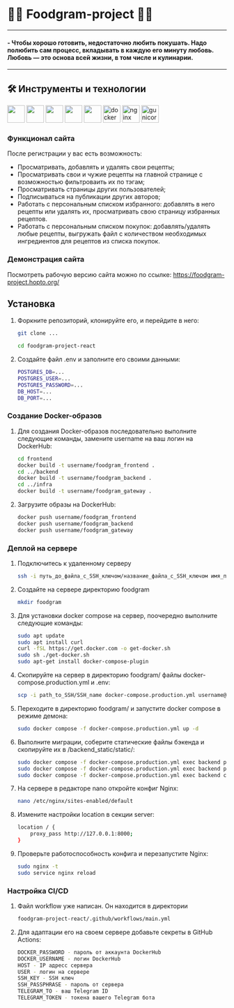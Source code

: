 # :man_cook: Foodgram-project :woman_cook:
___

#### - Чтобы хорошо готовить, недостаточно любить покушать. Надо полюбить сам процесс, вкладывать в каждую его минуту любовь. Любовь — это основа всей жизни, в том числе и кулинарии.
___
## :hammer_and_wrench: Инструменты и технологии 

<div>
<img src="https://img.icons8.com/fluency/240/null/python.png" width="40" height="40"/>
<img src="https://img.icons8.com/color/480/null/django.png" width="40" height="40"/>
<img src="https://img.icons8.com/color/48/null/javascript--v1.png" width="40" height="40"/>
<img src="https://img.icons8.com/color/240/null/nodejs.png" width="40" height="40"/>
<img src="https://cdn.icon-icons.com/icons2/2415/PNG/512/react_original_wordmark_logo_icon_146375.png" width="40" height="40"/>
<img src="https://img.icons8.com/color/240/docker.png" alt="docker" width="40" height="40"/>
<img width="40" height="40" src="https://img.icons8.com/color/480/nginx.png" alt="nginx"/>
<img width="40" height="40" src="https://svg2raster.fileformat.info/vlz.jsp?svg=%2Flogos%2Fgunicorn%2Fgunicorn-icon.svg&width=40&height=40" alt="gunicorn"/>
</div>

### Функционал сайта 

После регистрации у вас есть возможность:

- Просматривать, добавлять и удалять свои рецепты;
- Просматривать свои и чужие рецепты на главной странице с возможностью фильтроваить их по тэгам; 
- Просматривать страницы других пользователей;
- Подписываться на публикации других авторов;
- Работать с персональным списком избранного: добавлять в него рецепты или удалять их, просматривать свою страницу избранных рецептов.
- Работать с персональным списком покупок: добавлять/удалять любые рецепты, выгружать файл с количеством необходимых ингредиентов для рецептов из списка покупок.

### Демонстрация сайта
Посмотреть рабочую версию сайта можно по ссылке: https://foodgram-project.hopto.org/



## Установка 

1. Форкните репозиторий, клонируйте его, и перейдите в него:

    ```bash
    git clone ...
    ```
    ```bash
    cd foodgram-project-react
    ```
2. Создайте файл .env и заполните его своими данными:

    ```bash
    POSTGRES_DB=...
    POSTGRES_USER=...
    POSTGRES_PASSWORD=...
    DB_HOST=...
    DB_PORT=...
    ```

### Создание Docker-образов

1. Для создания Docker-образов последовательно выполните следующие команды, замените username на ваш логин на DockerHub:

    ```bash
    cd frontend
    docker build -t username/foodgram_frontend .
    cd ../backend
    docker build -t username/foodgram_backend .
    cd ../infra
    docker build -t username/foodgram_gateway . 
    ```

2. Загрузите образы на DockerHub:

    ```bash
    docker push username/foodgram_frontend
    docker push username/foodgram_backend
    docker push username/foodgram_gateway
    ```

### Деплой на сервере

1. Подключитесь к удаленному серверу

    ```bash
    ssh -i путь_до_файла_с_SSH_ключом/название_файла_с_SSH_ключом имя_пользователя@ip_адрес_сервера 
    ```

2. Создайте на сервере директорию foodgram

    ```bash
    mkdir foodgram
    ```

3. Для установки docker compose на сервер, поочередно выполните следующие команды:

    ```bash
    sudo apt update
    sudo apt install curl
    curl -fSL https://get.docker.com -o get-docker.sh
    sudo sh ./get-docker.sh
    sudo apt-get install docker-compose-plugin
    ```

4. Скопируйте на сервер в директорию foodgram/ файлы docker-compose.production.yml и .env:

    ```bash
    scp -i path_to_SSH/SSH_name docker-compose.production.yml username@server_ip:/home/username/foodgram/docker-compose.production.yml
    ```

5. Переходите в директорию foodgram/ и запустите docker compose в режиме демона:

    ```bash
    sudo docker compose -f docker-compose.production.yml up -d
    ```

6. Выполните миграции, соберите статические файлы бэкенда и скопируйте их в /backend_static/static/:

    ```bash
    sudo docker compose -f docker-compose.production.yml exec backend python manage.py migrate
    sudo docker compose -f docker-compose.production.yml exec backend python manage.py collectstatic
    sudo docker compose -f docker-compose.production.yml exec backend cp -r /app/collected_static/. /backend_static/static/
    ```

7. На сервере в редакторе nano откройте конфиг Nginx:

    ```bash
    nano /etc/nginx/sites-enabled/default
    ```

8. Измените настройки location в секции server:

    ```bash
    location / {
        proxy_pass http://127.0.0.1:8000;
    }
    ```

9. Проверьте работоспособность конфига и перезапустите Nginx:

    ```bash
    sudo nginx -t 
    sudo service nginx reload
    ```

### Настройка CI/CD

1. Файл workflow уже написан. Он находится в директории

    ```bash
    foodgram-project-react/.github/workflows/main.yml
    ```

2. Для адаптации его на своем сервере добавьте секреты в GitHub Actions:

    ```bash
    DOCKER_PASSWORD - пароль от аккаунта DockerHub
    DOCKER_USERNAME - логин DockerHub
    HOST - IP адресс сервера
    USER - логин на сервере
    SSH_KEY - SSH ключ
    SSH_PASSPHRASE - пароль от сервера
    TELEGRAM_TO - ваш Telegram ID
    TELEGRAM_TOKEN - токена вашего Telegram бота
    ```
